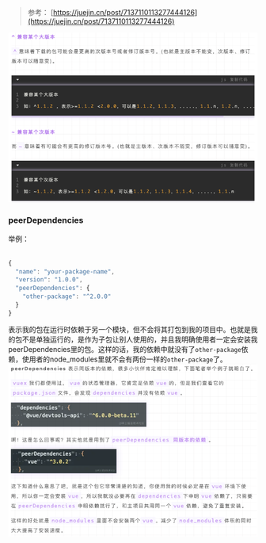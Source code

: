 > 参考：
> [https://juejin.cn/post/7137110113277444126](https://juejin.cn/post/7137110113277444126)


![image.png](../../images/87d6e0ab486b7e04ee0969f3fc583b4f.png)
### **peerDependencies**
举例：
```javascript

{
  "name": "your-package-name",
  "version": "1.0.0",
  "peerDependencies": {
    "other-package": "^2.0.0"
  }
}
```
表示我的包在运行时依赖于另一个模块，但不会将其打包到我的项目中。也就是我的包不是单独运行的，是作为子包让别人使用的，并且我明确使用者一定会安装我peerDependencies里的包。这样的话，我的依赖中就没有了`other-package`依赖，使用者的node_modules里就不会有两份一样的`other-package`了。<br />![image.png](../../images/281d1deade366e92ca0713744c7e282d.png)

